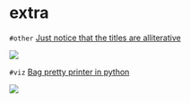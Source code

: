 # extra

`#other` [Just notice that the titles are alliterative](https://www.reddit.com/r/adventofcode/comments/k8cmwz/just_notice_that_the_titles_are_alliterative/)

[![](https://i.redd.it/hfqowwoz3q361.png)](https://i.redd.it/hfqowwoz3q361.png)

`#viz` [Bag pretty printer in python](https://www.reddit.com/r/adventofcode/comments/k8ef3r/bag_pretty_printer_in_python_link_to_source_in/)

[![](https://i.redd.it/9x4hpzx7vq361.png)](https://i.redd.it/9x4hpzx7vq361.png)
